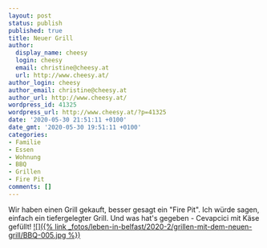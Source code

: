 ```yaml
---
layout: post
status: publish
published: true
title: Neuer Grill
author:
  display_name: cheesy
  login: cheesy
  email: christine@cheesy.at
  url: http://www.cheesy.at/
author_login: cheesy
author_email: christine@cheesy.at
author_url: http://www.cheesy.at/
wordpress_id: 41325
wordpress_url: http://www.cheesy.at/?p=41325
date: '2020-05-30 21:51:11 +0100'
date_gmt: '2020-05-30 19:51:11 +0100'
categories:
- Familie
- Essen
- Wohnung
- BBQ
- Grillen
- Fire Pit
comments: []
---
```

Wir haben einen Grill gekauft, besser gesagt ein "Fire Pit". Ich würde sagen, einfach ein tiefergelegter Grill.
Und was hat's gegeben - Cevapcici mit Käse gefüllt!
[![]({% link _fotos/leben-in-belfast/2020-2/grillen-mit-dem-neuen-grill/BBQ-005.jpg %})](http://www.cheesy.at/grillen-mit-dem-neuen-grill/)
